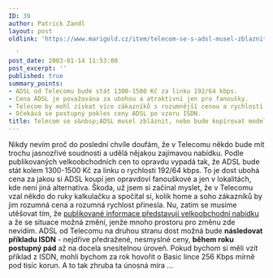 ```yaml
---
ID: 39
author: Patrick Zandl
layout: post
oldlink: 'https://www.marigold.cz/item/telecom-se-s-adsl-musel-zblaznit-nebo-bude-kopirovat-model-isdn

  '
post_date: 2003-01-14 11:53:00
post_excerpt: ''
published: true
summary_points:
- ADSL od Telecomu bude stát 1300-1500 Kč za linku 192/64 kbps.
- Cena ADSL je považována za ubohou a atraktivní jen pro fanoušky.
- Telecom by mohl získat více zákazníků s rozumnější cenou a rychlostí.
- Očekává se postupný pokles ceny ADSL po vzoru ISDN.
title: Telecom se s&nbsp;ADSL musel zbláznit, nebo bude kopírovat model ISDN&#8230;
---
```


<p>
Nikdy nevím proč do poslední chvíle doufám, že v Telecomu někdo bude mít trochu jasnozřivé soudnosti a udělá nějakou zajímavou nabídku. Podle publikovaných velkoobchodních cen to opravdu vypadá tak, že ADSL bude stát kolem 1300-1500 Kč za linku o rychlosti 192/64 kbps. To je dost ubohá cena za jakou si ADSL koupí jen opravdoví fanouškové a jen v lokalitách, kde není jiná alternativa. Škoda, už jsem si začínal myslet, že v Telecomu vzal někdo do ruky kalkulačku a spočítal si, kolik home a soho zákazníků by jim rozumná cena a rozumná rychlost přinesla. Nu, zatím se musíme utěšovat tím, že <A href="http://www.mobil.cz/fixni_spojeni/cenyvoadsl030114.html" target=_blank>publikované informace představují velkoobchodní nabídku </A>a že se situace možná změní, jenže mnoho prostoru pro změnu zde nevidím. ADSL od Telecomu na druhou stranu dost možná bude <STRONG>následovat příkladu ISDN</STRONG> - nejdříve předražené, nesmyslné ceny, <STRONG>během roku postupný pád</STRONG> až na docela snesitelnou úroveň. Pokud bychom si měli vzít příklad z ISDN, mohli bychom za rok hovořit o Basic lince 256 Kbps mírně pod tisíc korun. A to tak zhruba ta únosná míra ...</p>

<p>
&#160;</p>